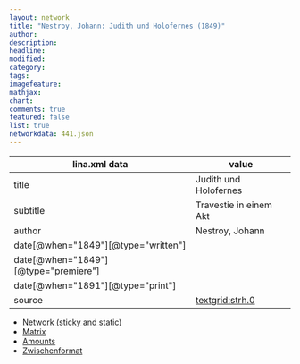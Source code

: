 ```yaml
---
layout: network
title: "Nestroy, Johann: Judith und Holofernes (1849)"
author:
description:
headline:
modified:
category:
tags:
imagefeature: 
mathjax: 
chart: 
comments: true
featured: false
list: true
networkdata: 441.json
---
```

lina.xml data  | value
------------- | -------------
title|Judith und Holofernes
subtitle|Travestie in einem Akt
author|Nestroy, Johann
date[@when="1849"][@type="written"]|
date[@when="1849"][@type="premiere"]|
date[@when="1891"][@type="print"]|
source|[textgrid:strh.0](https://textgridlab.org/1.0/tgcrud-public/rest/textgrid:strh.0/data)



* [Network (sticky and static)](/linas/network441)
* [Matrix](/linas/matrix441)
* [Amounts](/linas/amount441)
* [Zwischenformat](/linas/lina441 )
